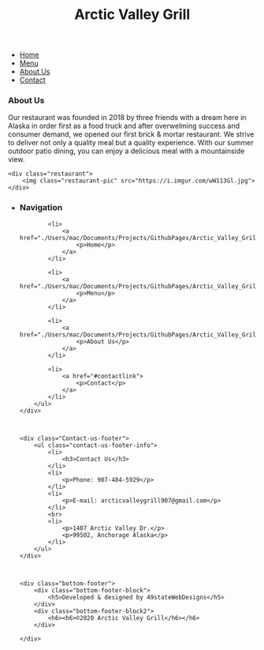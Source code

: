 <!DOCTYPE html>
<html lang="en">
<head>
    <meta charset="UTF-8">
    <meta name="viewport" content="width=device-width, initial-scale=1.0">
    <link href="./Arctic.css" type="text/css" rel="stylesheet">
    <link rel="preconnect" href="https://fonts.gstatic.com">
    <link rel="preconnect" href="https://fonts.gstatic.com">
    <link href="https://fonts.googleapis.com/css2?family=Londrina+Solid&family=Montserrat&display=swap" rel="stylesheet">
    <title>Arctic Valley Grill</title>
    <style type="text/css">  
        body { margin:0; }  
    </style>
    
</head>


<header>
   <h1>Arctic Valley Grill</h1>
</header>


<!--**********
NAVBAR

***********-->


<div class="menulinks">
     <nav>
        <ul class="mobile-nav-list">
            <li class="nav-list"><a href="./Users/mac/Documents/Projects/GithubPages/Arctic_Valley_Grill/index.html" class="home">Home</a></li>
            <li class="nav-list"><a href="./Users/mac/Documents/Projects/GithubPages/Arctic_Valley_Grill/Arctic_menu.md" class="Menu">Menu</a></li>
            <li class="nav-list"><a href="./Users/mac/Documents/Projects/GithubPages/Arctic_Valley_Grill/Arctic_about_us.md" class="About-us">About Us</a></li>
            <li class="nav-list"><a href="#contactlink" class="Contact">Contact</a></li>
         </ul>
     </nav>
</div>


<!--***********
ABOUT US

*************-->

<body>
    <div class="about-us">
        <h3 class="about-us-text">About Us</h3>
    </div>
    <div>
        <p class="about-us-description">Our restaurant was founded in 2018 by three friends with a dream here in Alaska in order 
        first as a food truck and after overwelming success and consumer demand, we opened our first brick & mortar restaurant.
        We strive to deliver not only a quality meal but a quality experience. With our summer outdoor patio dining, you can 
        enjoy a delicious meal with a mountainside view.</p>
    </div>

    <div class="restaurant">
        <img class="restaurant-pic" src="https://i.imgur.com/wW113Gl.jpg">
    </div>
</body>


<!--*************
FOOTER

**************-->
    
<footer>
    <div class="navigation">
        <ul class="navigation-ul">
            <li>
                <a class="href"#>
                    <h3>Navigation</h3>
                </a>
            </li> 

            <li>
                <a href="./Users/mac/Documents/Projects/GithubPages/Arctic_Valley_Grill/index.html">
                    <p>Home</p>
                </a>
            </li> 

            <li>
                <a href="./Users/mac/Documents/Projects/GithubPages/Arctic_Valley_Grill/Arctic_menu.md">
                    <p>Menu</p>
                </a>
            </li>

            <li>
                <a href="./Users/mac/Documents/Projects/GithubPages/Arctic_Valley_Grill/Arctic_about_us.md">
                    <p>About Us</p>
                </a>
            </li>

            <li>
                <a href="#contactlink">
                    <p>Contact</p>
                </a>
            </li>
        </ul>
    </div>



    <div class="Contact-us-footer">
        <ul class="contact-us-footer-info">
            <li>
                <h3>Contact Us</h3>
            </li>
            <li>
                <p>Phone: 907-484-5929</p>
            </li>
            <li>
                <p>E-mail: arcticvalleygrill907@gmail.com</p>
            </li>
            <br>
            <li>
                <p>1407 Arctic Valley Dr.</p>
                <p>99502, Anchorage Alaska</p>
            </li>
        </ul>
    </div>



    <div class="bottom-footer">
        <div class="bottom-footer-block">
            <h5>Developed & designed by 49stateWebDesigns</h5>
        </div>
        <div class="bottom-footer-block2">
            <h6><h6>©2020 Arctic Valley Grill</h6></h6>
        </div>

    </div>


</footer>


</html>